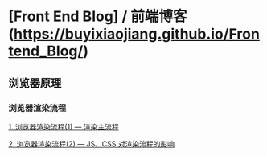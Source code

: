# [Front End Blog] / 前端博客 (https://buyixiaojiang.github.io/Frontend_Blog/)
## 浏览器原理
### 浏览器渲染流程 
[1. 浏览器渲染流程(1) — 渲染主流程](https://github.com/buyixiaojiang/Frontend_Blog/issues/2)

[2. 浏览器渲染流程(2) — JS、CSS 对渲染流程的影响](https://github.com/buyixiaojiang/Frontend_Blog/issues/3)
